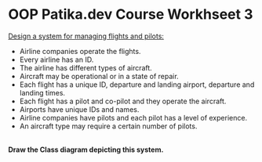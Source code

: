 # OOP Patika.dev Course Workhseet 3
<u>Design a system for managing flights and pilots:</u>
<br>
* Airline companies operate the flights.
* Every airline has an ID.
* The airline has different types of aircraft.
* Aircraft may be operational or in a state of repair.
* Each flight has a unique ID, departure and landing airport, departure and landing times.
* Each flight has a pilot and co-pilot and they operate the aircraft.
* Airports have unique IDs and names.
* Airline companies have pilots and each pilot has a level of experience.
* An aircraft type may require a certain number of pilots.
<br>
<b>Draw the Class diagram depicting this system.</b>
